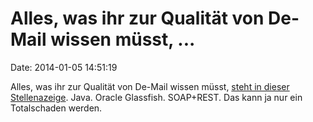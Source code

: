 Alles, was ihr zur Qualität von De-Mail wissen müsst, \...
==========================================================

Date: 2014-01-05 14:51:19

Alles, was ihr zur Qualität von De-Mail wissen müsst, [steht in dieser
Stellenazeige](http://www.placement24.com/de/job/OZF5EULH/). Java.
Oracle Glassfish. SOAP+REST. Das kann ja nur ein Totalschaden werden.
